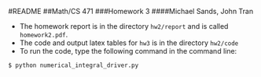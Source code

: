 #README
##Math/CS 471
###Homework 3
####Michael Sands, John Tran

- The homework report is in the directory`hw2/report` and is called `homework2.pdf`.- The code and output latex tables for `hw3`is in the directory `hw2/code`- To run the code, type the following command in the command line:

```$ python numerical_integral_driver.py
```

